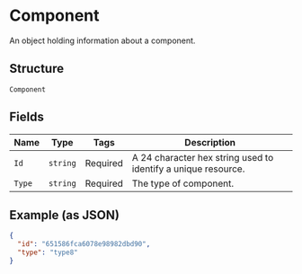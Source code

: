 
# Component

An object holding information about a component.

## Structure

`Component`

## Fields

| Name | Type | Tags | Description |
|  --- | --- | --- | --- |
| `Id` | `string` | Required | A 24 character hex string used to identify a unique resource. |
| `Type` | `string` | Required | The type of component. |

## Example (as JSON)

```json
{
  "id": "651586fca6078e98982dbd90",
  "type": "type8"
}
```

